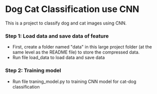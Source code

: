 # Dog Cat Classification use CNN

This is a project to classify dog and cat images using CNN.

### Step 1: Load data and save data of feature
- First, create a folder named "data" in this large project folder (at the same level as the README file) to store the compressed data.
- Run file load_data to load data and save data

### Step 2: Training model
- Run file traning_model.py to training CNN model for cat-dog classification